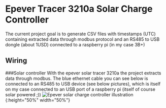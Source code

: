 # Epever Tracer 3210a Solar Charge Controller

The current project goal is to generate CSV files with timestamps (UTC) containing extracted data through modbus protocol and an RS485 to USB dongle (about 1USD) connected to a raspberry pi (in my case 3B+)

## Wiring

###Solar controller
With the epever solar tracer 3210a the project extracts data through modbus. The blue ethernet cable you can see below is connected to an RS485 to USB device (see below pictures), which is itself on my case connected to an USB port of a raspberry pi (itself of course solar powered ;))
![Epever solar charge controller illustration](img/20210329_180437_epever_tracer_3210a.jpg){:height="50%" width="50%"}


